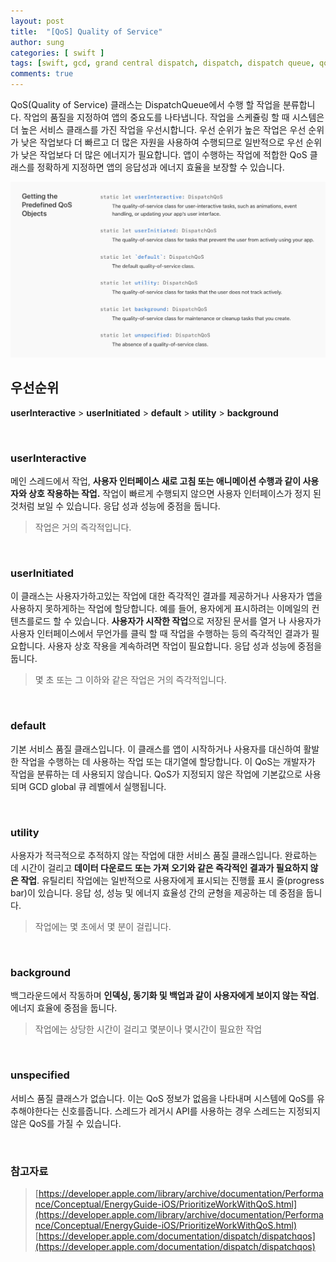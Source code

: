 ```yaml
---
layout: post
title:  "[QoS] Quality of Service"
author: sung
categories: [ swift ]
tags: [swift, gcd, grand central dispatch, dispatch, dispatch queue, qos, dispatchqos]
comments: true
---
```

QoS(Quality of Service) 클래스는 DispatchQueue에서 수행 할 작업을 분류합니다. 작업의 품질을 지정하여 앱의 중요도를 나타냅니다. 작업을 스케쥴링 할 때 시스템은 더 높은 서비스 클래스를 가진 작업을 우선시합니다.
우선 순위가 높은 작업은 우선 순위가 낮은 작업보다 더 빠르고 더 많은 자원을 사용하여 수행되므로 일반적으로 우선 순위가 낮은 작업보다 더 많은 에너지가 필요합니다. 앱이 수행하는 작업에 적합한 QoS 클래스를 정확하게 지정하면 앱의 응답성과 에너지 효율을 보장할 수 있습니다.

![](/assets/images/swift-qos/qos.png)


## 우선순위
**userInteractive**  >   **userInitiated**  >  **default**  >  **utility**  >  **background**

<br>

### userInteractive
메인 스레드에서 작업, **사용자 인터페이스 새로 고침 또는 애니메이션 수행과 같이 사용자와 상호 작용하는 작업.** 작업이 빠르게 수행되지 않으면 사용자 인터페이스가 정지 된 것처럼 보일 수 있습니다. 응답 성과 성능에 중점을 둡니다.
>작업은 거의 즉각적입니다.

<br>

### userInitiated
이 클래스는 사용자가하고있는 작업에 대한 즉각적인 결과를 제공하거나 사용자가 앱을 사용하지 못하게하는 작업에 할당합니다. 예를 들어, 용자에게 표시하려는 이메일의 컨텐츠를로드 할 수 있습니다.
**사용자가 시작한 작업**으로 저장된 문서를 열거 나 사용자가 사용자 인터페이스에서 무언가를 클릭 할 때 작업을 수행하는 등의 즉각적인 결과가 필요합니다. 사용자 상호 작용을 계속하려면 작업이 필요합니다. 응답 성과 성능에 중점을 둡니다.
>몇 초 또는 그 이하와 같은 작업은 거의 즉각적입니다.

<br>


### default
기본 서비스 품질 클래스입니다.
이 클래스를 앱이 시작하거나 사용자를 대신하여 활발한 작업을 수행하는 데 사용하는 작업 또는 대기열에 할당합니다.
이 QoS는 개발자가 작업을 분류하는 데 사용되지 않습니다. QoS가 지정되지 않은 작업에 기본값으로 사용되며 GCD global 큐 레벨에서 실행됩니다.

<br>


### utility
사용자가 적극적으로 추적하지 않는 작업에 대한 서비스 품질 클래스입니다.
완료하는 데 시간이 걸리고 **데이터 다운로드 또는 가져 오기와 같은 즉각적인 결과가 필요하지 않은 작업**. 유틸리티 작업에는 일반적으로 사용자에게 표시되는 진행률 표시 줄(progress bar)이 있습니다. 응답 성, 성능 및 에너지 효율성 간의 균형을 제공하는 데 중점을 둡니다.
>작업에는 몇 초에서 몇 분이 걸립니다.

<br>


### background
백그라운드에서 작동하며 **인덱싱, 동기화 및 백업과 같이 사용자에게 보이지 않는 작업**. 에너지 효율에 중점을 둡니다.
>작업에는 상당한 시간이 걸리고 몇분이나 몇시간이 필요한 작업 

<br>


### unspecified
서비스 품질 클래스가 없습니다.
이는 QoS 정보가 없음을 나타내며 시스템에 QoS를 유추해야한다는 신호를줍니다. 스레드가 레거시 API를 사용하는 경우 스레드는 지정되지 않은 QoS를 가질 수 있습니다.


<br>




### 참고자료
>[https://developer.apple.com/library/archive/documentation/Performance/Conceptual/EnergyGuide-iOS/PrioritizeWorkWithQoS.html](https://developer.apple.com/library/archive/documentation/Performance/Conceptual/EnergyGuide-iOS/PrioritizeWorkWithQoS.html)<br>
>[https://developer.apple.com/documentation/dispatch/dispatchqos](https://developer.apple.com/documentation/dispatch/dispatchqos)<br>
